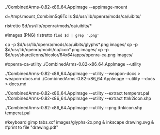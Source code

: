 ./CombinedArms-0.82-x86_64.AppImage --appimage-mount

d=/tmp/.mount_Combinn5q6Tc
ls $d/usr/lib/openra/mods/ca/uibits/

ristretto $d/usr/lib/openra/mods/ca/uibits/*

#images (PNG)
ristretto `find $d | grep '.png'`

cp -p $d/usr/lib/openra/mods/ca/uibits/glyphs*.png images/
cp -p $d/usr/lib/openra/mods/ca/icon*.png images/
cp -p $d/usr/share/icons/hicolor/64x64/apps/openra-ca.png images/

#openra-ca-utility
./CombinedArms-0.82-x86_64.AppImage --utility

./CombinedArms-0.82-x86_64.AppImage --utility --weapon-docs > weapon-docs.md
./CombinedArms-0.82-x86_64.AppImage --utility --docs > docs.md
 
 
./CombinedArms-0.82-x86_64.AppImage --utility --extract temperat.pal
./CombinedArms-0.82-x86_64.AppImage --utility --extract ttnk2icon.shp

./CombinedArms-0.82-x86_64.AppImage --utility --png ttnkicon.shp temperat.pal

#keyboard
gimp tabs.xcf images/glyphs-2x.png &
inkscape drawing.svg &
#print to file "drawing.pdf"
